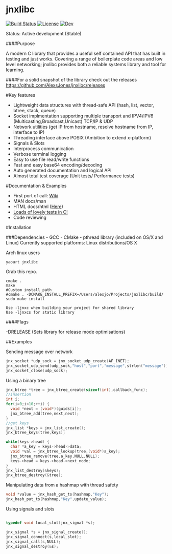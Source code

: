 
 jnxlibc
=======
[![Build Status](https://travis-ci.org/AlexsJones/jnxlibc.svg?branch=master)](https://travis-ci.org/AlexsJones/jnxlibc.svg?branch=master)
[![License](http://img.shields.io/badge/license-GPLv3-green.svg)](http://img.shields.io/badge/license-GPLv3-green.svg)
[![Dev](http://img.shields.io/badge/development-active-green.svg)](http://img.shields.io/badge/development-active-green.svg)

Status: Active development (Stable)

####Purpose

A modern C library that provides a useful self contained API that has built in testing and just works.
Covering a range of boilerplate code areas and low level networking; jnxlibc provides both a reliable systems library and tool for learning.

####For a solid snapshot of the library check out the releases
https://github.com/AlexsJones/jnxlibc/releases


#Key features
- Lightweight data structures with thread-safe API (hash, list, vector, btree, stack, queue) 
- Socket implmentation supporting multiple transport and IPV4/IPV6 (Multicasting,Broadcast,Unicast) TCP/IP & UDP
- Network utilities (get IP from hostname, resolve hostname from IP, interface to IP)
- Threading interface above POSIX (Ambition to extend x-platform)
- Signals & Slots
- Interprocess communication
- Verbose terminal logging
- Easy to use file read/write functions
- Fast and easy base64 encoding/decoding
- Auto generated documentation and logical API
- Almost total test coverage (Unit tests/ Performance tests)

#Documentation & Examples

- First port of call: [Wiki](https://github.com/AlexsJones/jnxlibc/wiki/A-library-tour)
- MAN  docs/man
- HTML docs/html ([Here](http://htmlpreview.github.io/?https://raw.github.com/AlexsJones/jnxlibc/master/docs/html/files.html))
- [Loads of lovely tests in C!](setup/test)
- Code reviewing

#Installation

###Dependencies
	- GCC
	- CMake
        - pthread library (included on OS/X and Linux)
Currently supported platforms:
Linux distributions/OS X

Arch linux users
````
yaourt jnxlibc 
````

Grab this repo.
````shell
cmake .
make
#Custom install path
#cmake . -DCMAKE_INSTALL_PREFIX=/Users/alexjo/Projects/jnxlibc/build/ 
sudo make install

Use -ljnxc when building your project for shared library
Use -ljnxcs for static library

````
####Flags

-DRELEASE (Sets library for release mode optimisations) 

##Examples

Sending message over network
```C
jnx_socket *udp_sock = jnx_socket_udp_create(AF_INET);
jnx_socket_udp_send(udp_sock,"host","port","message",strlen("message"));
jnx_socket_close(udp_sock);

```
Using a binary tree
```C
jnx_btree *tree = jnx_btree_create(sizeof(int),callback_func);
//insertion
int i;
for(i=0;i<10;++i) {
  void *next = (void*)(guids[i]);
  jnx_btree_add(tree,next,next);
}
//get keys
jnx_list *keys = jnx_list_create();
jnx_btree_keys(tree,keys);

while(keys->head) {
  char *a_key = keys->head->data;
  void *val = jnx_btree_lookup(tree,(void*)a_key);
  jnx_btree_remove(tree,a_key,NULL,NULL);
  keys->head = keys->head->next_node;
}
jnx_list_destroy(&keys);
jnx_btree_destroy(&tree);
```
Manipulating data from a hashmap with thread safety
```C
void *value = jnx_hash_get_ts(hashmap,"Key");
jnx_hash_put_ts(hashmap,"Key",update_value);
```

Using signals and slots
```C

typedef void local_slot(jnx_signal *s);

jnx_signal *s = jnx_signal_create();
jnx_signal_connect(s,local_slot);
jnx_signal_call(s,NULL);
jnx_signal_destroy(&s);

```

